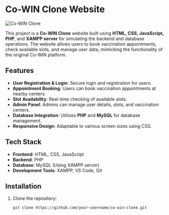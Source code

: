 # Co-WIN Clone Website

![Co-WIN Clone](https://example.com/your-image-url)

This project is a **Co-WIN Clone** website built using **HTML, CSS, JavaScript, PHP**, and **XAMPP server** for simulating the backend and database operations. The website allows users to book vaccination appointments, check available slots, and manage user data, mimicking the functionality of the original Co-WIN platform.

## Features
- **User Registration & Login**: Secure login and registration for users.
- **Appointment Booking**: Users can book vaccination appointments at nearby centers.
- **Slot Availability**: Real-time checking of available slots.
- **Admin Panel**: Admins can manage user details, slots, and vaccination centers.
- **Database Integration**: Utilizes **PHP** and **MySQL** for database management.
- **Responsive Design**: Adaptable to various screen sizes using CSS.

## Tech Stack
- **Frontend**: HTML, CSS, JavaScript
- **Backend**: PHP
- **Database**: MySQL (Using XAMPP server)
- **Development Tools**: XAMPP, VS Code, Git

## Installation

1. Clone the repository:
   ```bash
   git clone https://github.com/your-username/co-win-clone.git
